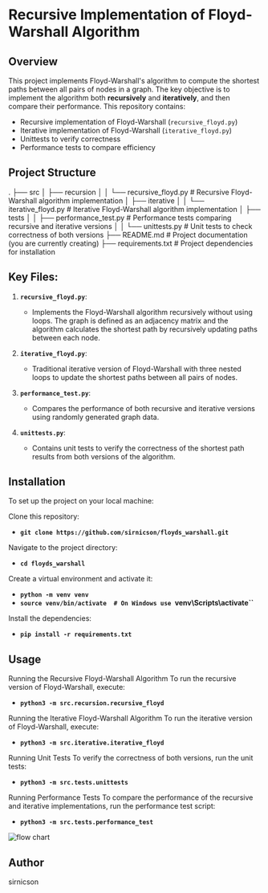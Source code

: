 # Recursive Implementation of Floyd-Warshall Algorithm

## Overview

This project implements Floyd-Warshall's algorithm to compute the shortest paths between all pairs of nodes in a graph. The key objective is to implement the algorithm both **recursively** and **iteratively**, and then compare their performance. This repository contains:

- Recursive implementation of Floyd-Warshall (`recursive_floyd.py`)
- Iterative implementation of Floyd-Warshall (`iterative_floyd.py`)
- Unittests to verify correctness
- Performance tests to compare efficiency

## Project Structure

.
├── src
│   ├── recursion
│   │   └── recursive_floyd.py        # Recursive Floyd-Warshall algorithm implementation
│   ├── iterative
│   │   └── iterative_floyd.py        # Iterative Floyd-Warshall algorithm implementation
│   ├── tests
│   │   ├── performance_test.py       # Performance tests comparing recursive and iterative versions
│   │   └── unittests.py              # Unit tests to check correctness of both versions
├── README.md                         # Project documentation (you are currently creating)
├── requirements.txt                  # Project dependencies for installation

## Key Files:

1. **`recursive_floyd.py`**:
   - Implements the Floyd-Warshall algorithm recursively without using loops. The graph is defined as an adjacency matrix and the algorithm calculates the shortest path by recursively updating paths between each node.

2. **`iterative_floyd.py`**:
   - Traditional iterative version of Floyd-Warshall with three nested loops to update the shortest paths between all pairs of nodes.

3. **`performance_test.py`**:
   - Compares the performance of both recursive and iterative versions using randomly generated graph data.

4. **`unittests.py`**:
   - Contains unit tests to verify the correctness of the shortest path results from both versions of the algorithm.

## Installation

To set up the project on your local machine:

Clone this repository: 
- **`git clone https://github.com/sirnicson/floyds_warshall.git`**

Navigate to the project directory:

- **`cd floyds_warshall`**

Create a virtual environment and activate it:
- **`python -m venv venv`**
- **`source venv/bin/activate  # On Windows use `venv\Scripts\activate``**

Install the dependencies:
-  **`pip install -r requirements.txt`**


## Usage

Running the Recursive Floyd-Warshall Algorithm To run the recursive version of Floyd-Warshall, execute:
-  **`python3 -m src.recursion.recursive_floyd`**

Running the Iterative Floyd-Warshall Algorithm To run the iterative version of Floyd-Warshall, execute:
-  **`python3 -m src.iterative.iterative_floyd`**

Running Unit Tests To verify the correctness of both versions, run the unit tests:
-  **`python3 -m src.tests.unittests`**

Running Performance Tests To compare the performance of the recursive and iterative implementations,
run the performance test script:
-  **`python3 -m src.tests.performance_test`**
  
![flow chart](https://github.com/user-attachments/assets/1acd6a97-ec71-48d8-b6f0-a003db26ced9)

## Author
sirnicson


